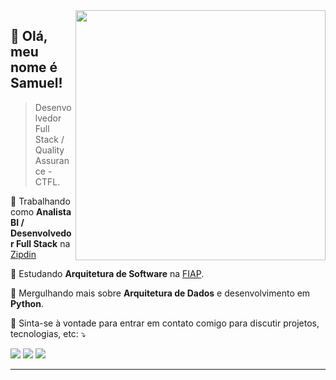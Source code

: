 <img src="https://raw.githubusercontent.com/MicaelliMedeiros/micaellimedeiros/master/image/computer-illustration.png" min-width="400px" max-width="400px" width="400px" align="right">

## 💜 Olá, meu nome é <strong>Samuel!</strong>

> Desenvolvedor Full Stack / Quality Assurance - CTFL.

💼 Trabalhando como **Analista BI / Desenvolvedor Full Stack** na <a href="https://www.zipdin.com.br" target="_blank">Zipdin</a>

🔭 Estudando **Arquitetura de Software** na <a href="https://www.fiap.com.br/" target="_blank">FIAP</a>.

🌱 Mergulhando mais sobre **Arquitetura de Dados** e desenvolvimento em **Python**.


<p align="left">
    💬 Sinta-se à vontade para entrar em contato comigo para discutir projetos, tecnologias, etc: ⤵️
</p>


<p align="left">
  <a href="mailto:devs.sam@outlook.com" alt="email">
  <img src="https://img.shields.io/badge/-Gmail-FF0000?style=flat-square&labelColor=FF0000&logo=gmail&logoColor=white" /></a>

  <a href="https://www.linkedin.com/in/sammvieira/" alt="LinkedIn">
  <img src="https://img.shields.io/badge/-Linkedin-0e76a8?style=flat-square&logo=Linkedin&logoColor=white" /></a>

  <a href="https://api.whatsapp.com/send?phone=+55+21+981115239&text=Ol%C3%A1%2C%20eu%20vim%20pelo%20seu%20GitHub.%20Podemos%20conversar?" alt="WhatsApp">
  <img src="https://img.shields.io/badge/-WhatsApp-25d366?style=flat-square&labelColor=25d366&logo=whatsapp&logoColor=white"/></a>
</p>

---


